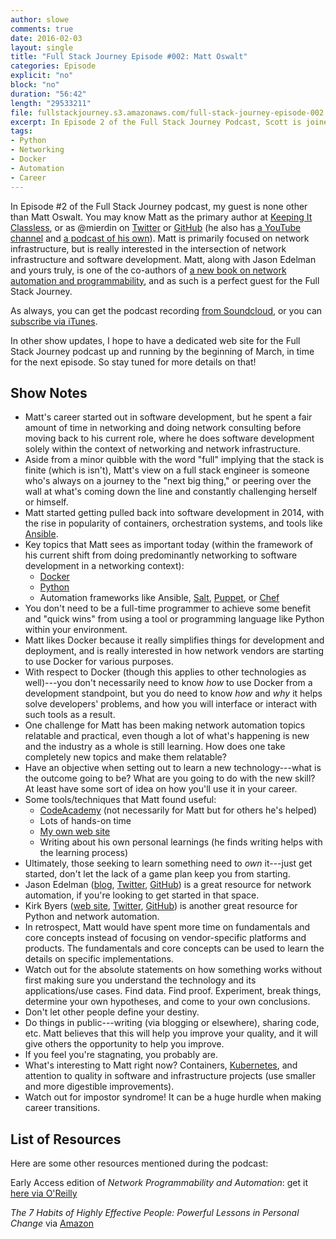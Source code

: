 ```yaml
---
author: slowe
comments: true
date: 2016-02-03
layout: single
title: "Full Stack Journey Episode #002: Matt Oswalt"
categories: Episode
explicit: "no"
block: "no"
duration: "56:42"
length: "29533211"
file: fullstackjourney.s3.amazonaws.com/full-stack-journey-episode-002.mp3
excerpt: In Episode 2 of the Full Stack Journey Podcast, Scott is joined by Matt Oswalt, a developer-turned-network engineer-turned-developer who shares some wisdom gained during his journey toward becoming a full stack engineer.
tags:
- Python
- Networking
- Docker
- Automation
- Career
---
```


In Episode #2 of the Full Stack Journey podcast, my guest is none other than Matt Oswalt. You may know Matt as the primary author at [Keeping It Classless][link-1], or as @mierdin on [Twitter][link-3] or [GitHub][link-4] (he also has [a YouTube channel][link-2] and [a podcast of his own][link-22]). Matt is primarily focused on network infrastructure, but is really interested in the intersection of network infrastructure and software development. Matt, along with Jason Edelman and yours truly, is one of the co-authors of [a new book on network automation and programmability][xref-1], and as such is a perfect guest for the Full Stack Journey.

As always, you can get the podcast recording [from Soundcloud][link-23], or you can [subscribe via iTunes][link-24].

In other show updates, I hope to have a dedicated web site for the Full Stack Journey podcast up and running by the beginning of March, in time for the next episode. So stay tuned for more details on that!

## Show Notes

* Matt's career started out in software development, but he spent a fair amount of time in networking and doing network consulting before moving back to his current role, where he does software development solely within the context of networking and network infrastructure.
* Aside from a minor quibble with the word "full" implying that the stack is finite (which is isn't), Matt's view on a full stack engineer is someone who's always on a journey to the "next big thing," or peering over the wall at what's coming down the line and constantly challenging herself or himself.
* Matt started getting pulled back into software development in 2014, with the rise in popularity of containers, orchestration systems, and tools like [Ansible][link-6].
* Key topics that Matt sees as important today (within the framework of his current shift from doing predominantly networking to software development in a networking context):
    - [Docker][link-7]
    - [Python][link-8]
    - Automation frameworks like Ansible, [Salt][link-9], [Puppet][link-10], or [Chef][link-11]
* You don't need to be a full-time programmer to achieve some benefit and "quick wins" from using a tool or programming language like Python within your environment.
* Matt likes Docker because it really simplifies things for development and deployment, and is really interested in how network vendors are starting to use Docker for various purposes.
* With respect to Docker (though this applies to other technologies as well)---you don't necessarily need to know _how_ to use Docker from a development standpoint, but you do need to know _how_ and _why_ it helps solve developers' problems, and how you will interface or interact with such tools as a result.
* One challenge for Matt has been making network automation topics relatable and practical, even though a lot of what's happening is new and the industry as a whole is still learning. How does one take completely new topics and make them relatable?
* Have an objective when setting out to learn a new technology---what is the outcome going to be? What are you going to do with the new skill? At least have some sort of idea on how you'll use it in your career.
* Some tools/techniques that Matt found useful:
    - [CodeAcademy][link-13] (not necessarily for Matt but for others he's helped)
    - Lots of hands-on time
    - [My own web site][link-12]
    - Writing about his own personal learnings (he finds writing helps with the learning process)
* Ultimately, those seeking to learn something need to _own_ it---just get started, don't let the lack of a game plan keep you from starting.
* Jason Edelman ([blog][link-15], [Twitter][link-16], [GitHub][link-17]) is a great resource for network automation, if you're looking to get started in that space.
* Kirk Byers ([web site][link-18], [Twitter][link-19], [GitHub][link-20]) is another great resource for Python and network automation.
* In retrospect, Matt would have spent more time on fundamentals and core concepts instead of focusing on vendor-specific platforms and products. The fundamentals and core concepts can be used to learn the details on specific implementations.
* Watch out for the absolute statements on how something works without first making sure you understand the technology and its applications/use cases. Find data. Find proof. Experiment, break things, determine your own hypotheses, and come to your own conclusions.
* Don't let other people define your destiny.
* Do things in public---writing (via blogging or elsewhere), sharing code, etc. Matt believes that this will help you improve your quality, and it will give others the opportunity to help you improve.
* If you feel you're stagnating, you probably are.
* What's interesting to Matt right now? Containers, [Kubernetes][link-21], and attention to quality in software and infrastructure projects (use smaller and more digestible improvements).
* Watch out for impostor syndrome! It can be a huge hurdle when making career transitions.

## List of Resources

Here are some other resources mentioned during the podcast:

Early Access edition of _Network Programmability and Automation_: get it [here via O'Reilly][link-5]

_The 7 Habits of Highly Effective People: Powerful Lessons in Personal Change_ via [Amazon][link-14]





[link-1]: https://keepingitclassless.net
[link-2]: https://www.youtube.com/user/keepingitclassless
[link-3]: https://twitter.com/mierdin
[link-4]: https://github.com/mierdin
[link-5]: http://shop.oreilly.com/product/0636920042082.do
[link-6]: http://www.ansible.com/
[link-7]: https://www.docker.com/
[link-8]: https://www.python.org/
[link-9]: http://saltstack.com/
[link-10]: https://puppetlabs.com/
[link-11]: https://www.chef.io/chef/
[link-12]: http://blog.scottlowe.org
[link-13]: https://www.codecademy.com/
[link-14]: http://www.amazon.com/The-Habits-Highly-Effective-People/dp/0743269519
[link-15]: http://jedelman.com
[link-16]: https://twitter.com/jedelman8
[link-17]: https://github.com/jedelman8
[link-18]: https://pynet.twb-tech.com
[link-19]: https://twitter.com/kirkbyers
[link-20]: https://github.com/ktbyers
[link-21]: http://kubernetes.io/
[link-22]: http://classcblock.com/
[link-23]: https://soundcloud.com/fullstackjourney
[link-24]: https://itunes.apple.com/us/podcast/full-stack-journey/id1073172158?mt=2
[xref-1]: http://blog.scottlowe.org/2015/12/28/next-gen-network-engineering-skills
